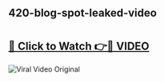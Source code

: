 ## 420-blog-spot-leaked-video 

# <h2><a href="http://freeplayer.one?title=420-blog-spot-leaked-video&ref=21J">🔗 Click to Watch 👉🔴 VIDEO</a></h2>

<a href="http://freeplayer.one?title=420-blog-spot-leaked-video&ref=21J" rel="nofollow" data-target="animated-image.originalLink"><img src="https://i.ibb.co.com/xMMVF88/686577567.gif" alt="Viral Video Original" style="max-width: 100%; display: inline-block;" data-target="animated-image.originalImage"></a>

